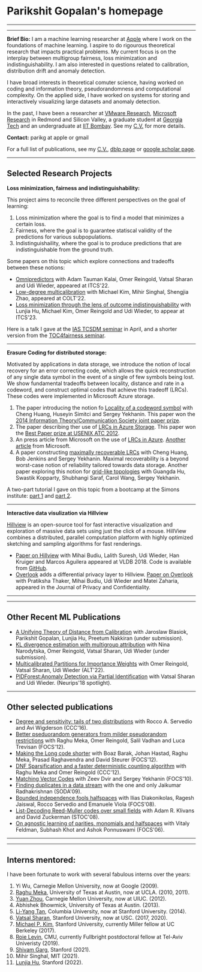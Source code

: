 # Parikshit Gopalan's homepage
---
---

**Brief Bio:** I am a machine learning researcher at [Apple](https://machinelearning.apple.com/) where I work on the foundations of machine learning. I aspire to do rigourous theoretical research that impacts practical problems. My current focus is on the interplay between multigroup fairness, loss minimization and indistinguishability. I am also interested in questions related to calibration, distribution drift and anomaly detection. 

I have broad interests in theoretical comuter science, having worked on coding and information theory, pseudorandomness and computational complexity. On the applied side, I have worked on systems for storing and interactively visualizing large datasets and anomaly detection. 

In the past, I have been a researcher at [VMware Research](https://research.vmware.com/), [Microsoft Research](https://www.microsoft.com/en-us/research/) in Redmond and Silicon Valley, a graduate student at [Georgia Tech](https://aco.gatech.edu/) and an undergraduate at [IIT Bombay](https://www.cse.iitb.ac.in/). See my [C.V.](http://parikg.github.io/cv.pdf) for more details.

**Contact:** parikg at apple or gmail

For a full list of publications, see my [C.V.](http://parikg.github.io/cv.pdf), [dblp page](https://dblp.org/pid/16/1585.html) or [google scholar page](https://scholar.google.com/citations?user=fb2-dasAAAAJ&hl=en&oi=ao).

--- 

## Selected Research Projects


**Loss minimization, fairness and indistinguishability:**

This project aims to reconcile three different perspectives on the goal of learning:
1. Loss minimization where the goal is to find a model that minimizes a certain loss.
2. Fairness, where the goal is to guarantee statiscal validity of the predictions for various subpopulations.
3. Indistinguishaility, where the goal is to produce predictions that are indistinguishable from the ground truth. 

Some papers on this topic which explore connections and tradeoffs between these notions:
- [Omnipredictors](https://arxiv.org/abs/2109.05389) with Adam Tauman Kalai, Omer Reingold, Vatsal Sharan and Udi Wieder, appeared at ITCS'22.
- [Low-degree multicalibration](https://arxiv.org/abs/2203.01255) with Michael Kim, Mihir Singhal, Shengjia Zhao, appeared at COLT'22. 
- [Loss minimization through the lens of outcome indistinguishability](https://arxiv.org/abs/2210.08649) with Lunjia Hu, Michael Kim, Omer Reingold and Udi Wieder, to appear at ITCS'23.

Here is a talk I gave at the [IAS TCSDM seminar](https://youtu.be/fUO7Mdew8Fk) in April, and a shorter version from the [TOC4fairness seminar](https://youtu.be/fwwNfdLCsNs).

---

**Erasure Coding for distributed storage:**

Motivated by applications in data storage, we introduce the notion of local recovery for an error correcting code, which allows the quick reconstruction of any single data symbol in the event of a single of few symbols being lost. We show fundamental tradeoffs between locality, distance and rate in a codeword, and construct optimal codes that achieve this tradeoff (LRCs). These codes were implemented in Microsoft Azure storage. 
1. The paper introducing the notion fo [Locality of a codeword symbol](https://arxiv.org/abs/1106.3625) with Cheng Huang, Huseyin Simitci and Sergey Yekhanin. This paper won the [2014 Information Theory/Communication Society joint paper prize](https://www.itsoc.org/honors/comsoc-information-theory-joint-paper-award).
2. The paper describing ther use of [LRCs in Azure Storage](https://www.usenix.org/system/files/conference/atc12/atc12-final181_0.pdf). This paper won the [Best Paper prize at USENIX ATC 2012](https://www.usenix.org/conference/atc12/technical-sessions).
3. An press article from Microsoft on the use of [LRCs in Azure](https://www.microsoft.com/en-us/research/blog/better-way-store-data/). [Another article](https://www.microsoft.com/en-us/research/blog/the-code-that-no-one-in-the-cloud-can-live-without/) from Microsoft.
4. A paper constructing [maximally recoverable LRCs](https://arxiv.org/abs/1307.4150?context=cs) with Cheng Huang, Bob Jenkins and Sergey Yekhanin. Maximal recoverability is a beyond worst-case notion of reliability tailored towards data storage. Another paper exploring this notion for [grid-like topologies](https://arxiv.org/abs/1605.05412) with Guangda Hu, Swastik Kopparty, Shubhangi Saraf, Carol Wang, Sergey Yekhanin.

A two-part tutorial I gave on this topic from a bootcamp at the Simons institute: [part 1](https://youtu.be/-UvC5YxYprs) and [part 2](https://youtu.be/knsbJO7yf70).

---

**Interactive data visulization via Hillview**

[Hillview](https://research.vmware.com/projects/hillview) is an open-source tool for fast interactive visualization and exploration of massive data sets using just the click of a mouse. HillView combines a distributed, parallel computation platform with highly optimized sketching and sampling algorithms for fast renderings. 
- [Paper on Hillview](https://arxiv.org/abs/1907.04827) with Mihai Budiu, Lalith Suresh, Udi Wieder, Han Kruiger and Marcos Aguilera appeared at VLDB 2018.
Code is available from [GitHub](https://github.com/vmware/hillview). 
- [Overlook](https://research.vmware.com/publications/overlook-differentially-private-exploratory-visualization-for-big-data) adds a differential privacy layer to Hillview. [Paper on Overlook](https://arxiv.org/abs/2006.12018) with Pratiksha Thaker, Mihai Budiu, Udi Wieder and Matei Zaharia, appeared in the Journal of Privacy and Confidentiality. 

---
---


## Other Recent ML Publications

- [A Unifying Theory of Distance from Calibration](https://arxiv.org/abs/2211.16886) with Jaroslaw Blasiok, Parikshit Gopalan, Lunjia Hu, Preetum Nakkiran (under submission).
- [KL divergence estimation with multigroup attribution](https://arxiv.org/abs/2202.13576) with Nina Narodytska, Omer Reingold, Vatsal Sharan, Udi Wieder (under submission).
- [Multicalibrated Partitions for Importance Weights](https://arxiv.org/abs/2103.05853) with Omer Reingold, Vatsal Sharan, Udi Wieder (ALT'22).
- [PIDForest:Anomaly Detection via Partial Identification](https://arxiv.org/abs/1912.03582) with Vatsal Sharan and Udi Wieder. (Neurips'18 spotlight).

--- 

## Other selected publications

- [Degree and sensitivity: tails of two distributions](https://arxiv.org/abs/1604.07432) with Rocco A. Servedio and Avi Wigderson (CCC'16).
- [Better pseduorandom generators from milder pseudorandom restrictions](https://arxiv.org/abs/1210.0049) with Raghu Meka, Omer Reingold, Salil Vadhan
  and Luca Trevisan (FOCS'12). 
- [Making the Long code shorter](https://arxiv.org/abs/1111.0405v1) with Boaz Barak, Johan Hastad, Raghu
  Meka, Prasad Raghavendra and David Steurer (FOCS'12).
- [DNF Sparsification and a faster deterministic counting algorithm](https://arxiv.org/abs/1205.3534) with Raghu Meka and Omer Reingold (CCC'12).
- [Matching Vector Codes](https://oar.princeton.edu/bitstream/88435/pr1kv6j/1/MatchingVectorCodes.pdf) with Zeev Dvir and Sergey Yekhanin (FOCS'10).
- [Finding duplicates in a data stream](https://dl.acm.org/doi/10.5555/1496770.1496815) with the one and only Jaikumar Radhakrishnan (SODA'09).
- [Bounded independence fools halfspaces](https://arxiv.org/abs/0902.3757) with Ilias Diakonikolas, Ragesh Jaiswal, Rocco Servedio and Emanuele Viola (FOCS'08).
- [List-Decoding Reed-Muller codes over small fields](https://www.cs.utexas.edu/~klivans/rm.pdf) with Adam R. Klivans and David Zuckerman (STOC'08).
- [On agnostic learning of parities, monomials and halfspaces](https://cs.nyu.edu/~khot/papers/hs-parity-monomial_SIAM.pdf) with Vitaly Feldman, Subhash Khot and Ashok Ponnuswami (FOCS'06).  

---
---

## Interns mentored: 

I have been fortunate to work with several fabulous interns over the years:
1. Yi Wu, Carnegie Mellon University, now at Google (2009).
2. [Raghu Meka](https://hackmd.io/@raghum/index), University of Texas at Austin, now at UCLA. (2010, 2011).
3. [Yuan Zhou](https://yuanz.web.illinois.edu/), Carnegie Mellon University, now at UIUC. (2012).
4. Abhishek Bhowmick, University of Texas at Austin. (2013).
5. [Li-Yang Tan](http://theory.stanford.edu/~liyang/), Columbia University, now at Stanford University. (2014).
6. [Vatsal Sharan](), Stanford University, now at USC. (2017, 2020).
7. [Michael P. Kim](https://cs.stanford.edu/~mpkim/), Stanford University, currently Miller fellow at UC Berkeley (2017).
8. [Roie Levin](https://roielevin.com/), CMU, currently Fullbright postdoctoral fellow at Tel-Aviv Univeristy (2019).
9. [Shivam Garg](https://cs.stanford.edu/people/shivamg/), Stanford (2021).
10. Mihir Singhal, MIT (2021).
11. [Lunjia Hu](https://sites.google.com/stanford.edu/lunjia), Stanford (2022).
